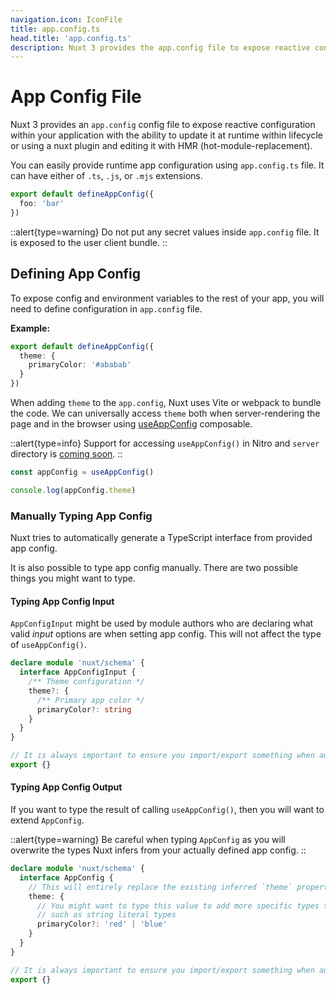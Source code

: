```yaml
---
navigation.icon: IconFile
title: app.config.ts
head.title: 'app.config.ts'
description: Nuxt 3 provides the app.config file to expose reactive configuration within your application.
---
```


# App Config File

Nuxt 3 provides an `app.config` config file to expose reactive configuration within your application with the ability to update it at runtime within lifecycle or using a nuxt plugin and editing it with HMR (hot-module-replacement).

You can easily provide runtime app configuration using `app.config.ts` file. It can have either of `.ts`, `.js`, or `.mjs` extensions.

```ts [app.config.ts]
export default defineAppConfig({
  foo: 'bar'
})
```

::alert{type=warning}
Do not put any secret values inside `app.config` file. It is exposed to the user client bundle.
::

## Defining App Config

To expose config and environment variables to the rest of your app, you will need to define configuration in `app.config` file.

**Example:**

```ts [app.config.ts]
export default defineAppConfig({
  theme: {
    primaryColor: '#ababab'
  }
})
```

When adding `theme` to the `app.config`, Nuxt uses Vite or webpack to bundle the code. We can universally access `theme` both when server-rendering the page and in the browser using [useAppConfig](/docs/api/composables/use-app-config) composable.

::alert{type=info}
Support for accessing `useAppConfig()` in Nitro and `server` directory is [coming soon](https://github.com/nuxt/nuxt/issues/14670).
::

```js
const appConfig = useAppConfig()

console.log(appConfig.theme)
```

### Manually Typing App Config

Nuxt tries to automatically generate a TypeScript interface from provided app config.

It is also possible to type app config manually. There are two possible things you might want to type.

#### Typing App Config Input

`AppConfigInput` might be used by module authors who are declaring what valid _input_ options are when setting app config. This will not affect the type of `useAppConfig()`.

```ts [index.d.ts]
declare module 'nuxt/schema' {
  interface AppConfigInput {
    /** Theme configuration */
    theme?: {
      /** Primary app color */
      primaryColor?: string
    }
  }
}

// It is always important to ensure you import/export something when augmenting a type
export {}
```

#### Typing App Config Output

If you want to type the result of calling `useAppConfig()`, then you will want to extend `AppConfig`.

::alert{type=warning}
Be careful when typing `AppConfig` as you will overwrite the types Nuxt infers from your actually defined app config.
::

```ts [index.d.ts]
declare module 'nuxt/schema' {
  interface AppConfig {
    // This will entirely replace the existing inferred `theme` property
    theme: {
      // You might want to type this value to add more specific types than Nuxt can infer,
      // such as string literal types
      primaryColor?: 'red' | 'blue'
    }
  }
}

// It is always important to ensure you import/export something when augmenting a type
export {}
```


